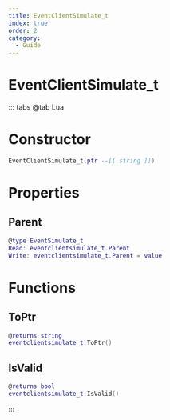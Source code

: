 ```yaml
---
title: EventClientSimulate_t
index: true
order: 2
category:
  - Guide
---
```


# EventClientSimulate_t

::: tabs
@tab Lua
# Constructor
```lua
EventClientSimulate_t(ptr --[[ string ]])
```
# Properties
## Parent 
```lua
@type EventSimulate_t
Read: eventclientsimulate_t.Parent
Write: eventclientsimulate_t.Parent = value
```
# Functions
## ToPtr
```lua
@returns string
eventclientsimulate_t:ToPtr()
```
## IsValid
```lua
@returns bool
eventclientsimulate_t:IsValid()
```

:::